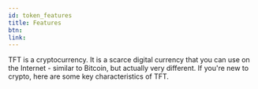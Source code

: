 ```yaml
---
id: token_features
title: Features
btn: 
link: 
---
```


TFT is a cryptocurrency. It is a scarce digital currency that you can use on the Internet - similar to Bitcoin, but actually very different. If you're new to crypto, here are some key characteristics of TFT.